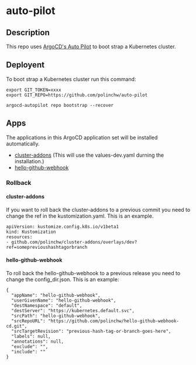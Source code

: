 # auto-pilot

## Description

This repo uses [ArgoCD's Auto Pilot](https://argocd-autopilot.readthedocs.io/en/stable/Getting-Started/) to boot strap a Kubernetes cluster.

## Deployent

To boot strap a Kubernetes cluster run this command:

```
export GIT_TOKEN=xxxx
export GIT_REPO=https://github.com/polinchw/auto-pilot

argocd-autopilot repo bootstrap --recover
```

## Apps

The applications in this ArgoCD application set will be installed automatically.

+ [cluster-addons](https://github.com/polinchw/cluster-addons) (This will use the values-dev.yaml durning the installation.)
+ [hello-github-webhook](https://github.com/polinchw/hello-github-webhook)

### Rollback 

#### cluster-addons

If you want to roll back the cluster-addons to a previous commit you 
need to change the ref in the kustomization.yaml.   This is an example.

```
apiVersion: kustomize.config.k8s.io/v1beta1
kind: Kustomization
resources:
- github.com/polinchw/cluster-addons/overlays/dev?ref=someprevioushashtagorbranch
```

#### hello-github-webhook

To roll back the hello-github-webhook to a previous release you need to change the config_dir.json.  This is an example:

```
{
  "appName": "hello-github-webhook",
  "userGivenName": "hello-github-webhook",
  "destNamespace": "default",
  "destServer": "https://kubernetes.default.svc",
  "srcPath": "hello-github-webhook",
  "srcRepoURL": "https://github.com/polinchw/hello-github-webhook-cd.git",
  "srcTargetRevision": "previous-hash-tag-or-branch-goes-here",
  "labels": null,
  "annotations": null,
  "exclude": "",
  "include": ""
}
```